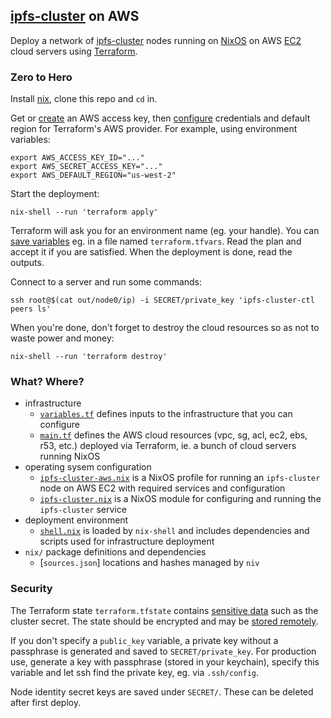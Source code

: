 ## [ipfs-cluster](https://cluster.ipfs.io/) on AWS

Deploy a network of [ipfs-cluster](https://cluster.ipfs.io/) nodes running on [NixOS](https://nixos.org/) on AWS [EC2](https://aws.amazon.com/ec2/) cloud servers using [Terraform](https://www.terraform.io/).


### Zero to Hero

Install [nix](https://nixos.org/download.html), clone this repo and `cd` in.

Get or [create](https://docs.aws.amazon.com/IAM/latest/UserGuide/getting-started_create-admin-group.html) an AWS access key, then [configure](https://registry.terraform.io/providers/hashicorp/aws/latest/docs#environment-variables) credentials and default region for Terraform's AWS provider. For example, using environment variables:

```
export AWS_ACCESS_KEY_ID="..."
export AWS_SECRET_ACCESS_KEY="..."
export AWS_DEFAULT_REGION="us-west-2"
```

Start the deployment:

```
nix-shell --run 'terraform apply'
```

Terraform will ask you for an environment name (eg. your handle). You can [save variables](https://learn.hashicorp.com/terraform/getting-started/variables.html#assigning-variables) eg. in a file named `terraform.tfvars`. Read the plan and accept it if you are satisfied. When the deployment is done, read the outputs.

Connect to a server and run some commands:

```
ssh root@$(cat out/node0/ip) -i SECRET/private_key 'ipfs-cluster-ctl peers ls'
```

When you're done, don't forget to destroy the cloud resources so as not to waste power and money:

```
nix-shell --run 'terraform destroy'
```


### What? Where?

- infrastructure
  - [`variables.tf`](variables.tf) defines inputs to the infrastructure that you can configure
  - [`main.tf`](main.tf) defines the AWS cloud resources (vpc, sg, acl, ec2, ebs, r53, etc.) deployed via Terraform, ie. a bunch of cloud servers running NixOS
- operating sysem configuration
  - [`ipfs-cluster-aws.nix`](ipfs-cluster-aws.nix) is a NixOS profile for running an `ipfs-cluster` node on AWS EC2 with required services and configuration
  - [`ipfs-cluster.nix`](ipfs-cluster.nix) is a NixOS module for configuring and running the `ipfs-cluster` service
- deployment environment
  - [`shell.nix`](shell.nix) is loaded by `nix-shell` and includes dependencies and scripts used for infrastructure deployment
- `nix/` package definitions and dependencies
  - [`sources.json`] locations and hashes managed by `niv`

### Security

The Terraform state `terraform.tfstate` contains [sensitive data](https://www.terraform.io/docs/state/sensitive-data.html) such as the cluster secret. The state should be encrypted and may be [stored remotely](https://www.terraform.io/docs/state/remote.html).

If you don't specify a `public_key` variable, a private key without a passphrase is generated and saved to `SECRET/private_key`. For production use, generate a key with passphrase (stored in your keychain), specify this variable and let ssh find the private key, eg. via `.ssh/config`.

Node identity secret keys are saved under `SECRET/`. These can be deleted after first deploy.
